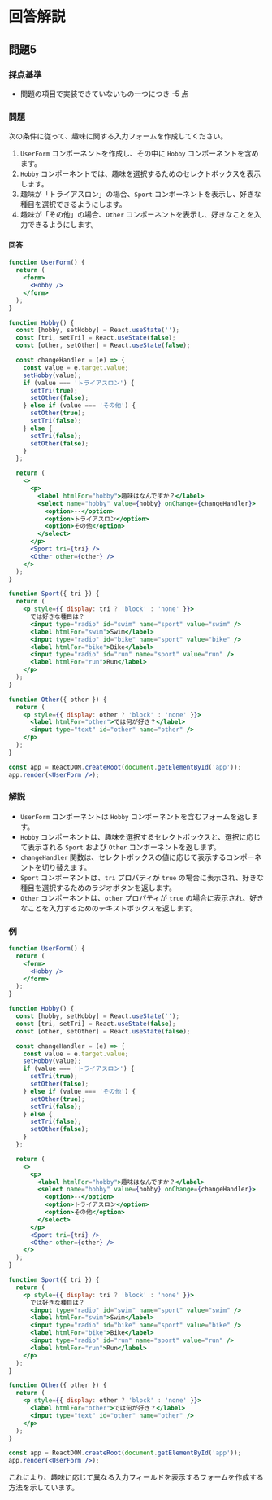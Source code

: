 
# 回答解説

## 問題5

### 採点基準

- 問題の項目で実装できていないもの一つにつき -5 点

### 問題

次の条件に従って、趣味に関する入力フォームを作成してください。

1. `UserForm` コンポーネントを作成し、その中に `Hobby` コンポーネントを含めます。
2. `Hobby` コンポーネントでは、趣味を選択するためのセレクトボックスを表示します。
3. 趣味が「トライアスロン」の場合、`Sport` コンポーネントを表示し、好きな種目を選択できるようにします。
4. 趣味が「その他」の場合、`Other` コンポーネントを表示し、好きなことを入力できるようにします。

#### 回答

```jsx
function UserForm() {
  return (
    <form>
      <Hobby />
    </form>
  );
}

function Hobby() {
  const [hobby, setHobby] = React.useState('');
  const [tri, setTri] = React.useState(false);
  const [other, setOther] = React.useState(false);

  const changeHandler = (e) => {
    const value = e.target.value;
    setHobby(value);
    if (value === 'トライアスロン') {
      setTri(true);
      setOther(false);
    } else if (value === 'その他') {
      setOther(true);
      setTri(false);
    } else {
      setTri(false);
      setOther(false);
    }
  };

  return (
    <>
      <p>
        <label htmlFor="hobby">趣味はなんですか？</label>
        <select name="hobby" value={hobby} onChange={changeHandler}>
          <option>--</option>
          <option>トライアスロン</option>
          <option>その他</option>
        </select>
      </p>
      <Sport tri={tri} />
      <Other other={other} />
    </>
  );
}

function Sport({ tri }) {
  return (
    <p style={{ display: tri ? 'block' : 'none' }}>
      では好きな種目は？
      <input type="radio" id="swim" name="sport" value="swim" />
      <label htmlFor="swim">Swim</label>
      <input type="radio" id="bike" name="sport" value="bike" />
      <label htmlFor="bike">Bike</label>
      <input type="radio" id="run" name="sport" value="run" />
      <label htmlFor="run">Run</label>
    </p>
  );
}

function Other({ other }) {
  return (
    <p style={{ display: other ? 'block' : 'none' }}>
      <label htmlFor="other">では何が好き？</label>
      <input type="text" id="other" name="other" />
    </p>
  );
}

const app = ReactDOM.createRoot(document.getElementById('app'));
app.render(<UserForm />);
```

### 解説

- `UserForm` コンポーネントは `Hobby` コンポーネントを含むフォームを返します。
- `Hobby` コンポーネントは、趣味を選択するセレクトボックスと、選択に応じて表示される `Sport` および `Other` コンポーネントを返します。
- `changeHandler` 関数は、セレクトボックスの値に応じて表示するコンポーネントを切り替えます。
- `Sport` コンポーネントは、`tri` プロパティが `true` の場合に表示され、好きな種目を選択するためのラジオボタンを返します。
- `Other` コンポーネントは、`other` プロパティが `true` の場合に表示され、好きなことを入力するためのテキストボックスを返します。

### 例

```jsx
function UserForm() {
  return (
    <form>
      <Hobby />
    </form>
  );
}

function Hobby() {
  const [hobby, setHobby] = React.useState('');
  const [tri, setTri] = React.useState(false);
  const [other, setOther] = React.useState(false);

  const changeHandler = (e) => {
    const value = e.target.value;
    setHobby(value);
    if (value === 'トライアスロン') {
      setTri(true);
      setOther(false);
    } else if (value === 'その他') {
      setOther(true);
      setTri(false);
    } else {
      setTri(false);
      setOther(false);
    }
  };

  return (
    <>
      <p>
        <label htmlFor="hobby">趣味はなんですか？</label>
        <select name="hobby" value={hobby} onChange={changeHandler}>
          <option>--</option>
          <option>トライアスロン</option>
          <option>その他</option>
        </select>
      </p>
      <Sport tri={tri} />
      <Other other={other} />
    </>
  );
}

function Sport({ tri }) {
  return (
    <p style={{ display: tri ? 'block' : 'none' }}>
      では好きな種目は？
      <input type="radio" id="swim" name="sport" value="swim" />
      <label htmlFor="swim">Swim</label>
      <input type="radio" id="bike" name="sport" value="bike" />
      <label htmlFor="bike">Bike</label>
      <input type="radio" id="run" name="sport" value="run" />
      <label htmlFor="run">Run</label>
    </p>
  );
}

function Other({ other }) {
  return (
    <p style={{ display: other ? 'block' : 'none' }}>
      <label htmlFor="other">では何が好き？</label>
      <input type="text" id="other" name="other" />
    </p>
  );
}

const app = ReactDOM.createRoot(document.getElementById('app'));
app.render(<UserForm />);
```

これにより、趣味に応じて異なる入力フィールドを表示するフォームを作成する方法を示しています。
